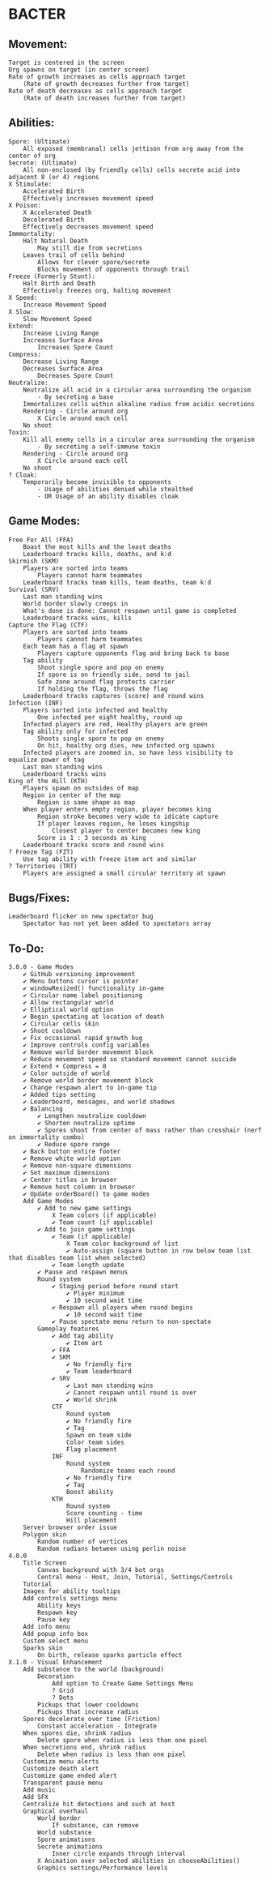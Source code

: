 # BACTER

## Movement:
	Target is centered in the screen
	Org spawns on target (in center screen)
	Rate of growth increases as cells approach target
		(Rate of growth decreases further from target)
	Rate of death decreases as cells approach target
		(Rate of death increases further from target)

## Abilities:
	Spore: (Ultimate)
		All exposed (membranal) cells jettison from org away from the center of org
	Secrete: (Ultimate)
		All non-enclosed (by friendly cells) cells secrete acid into adjacent 8 (or 4) regions
	X Stimulate:
		Accelerated Birth
		Effectively increases movement speed
	X Poison:
		X Accelerated Death
		Decelerated Birth
		Effectively decreases movement speed
	Immmortality:
		Halt Natural Death
			May still die from secretions
		Leaves trail of cells behind
			Allows for clever spore/secrete
			Blocks movement of opponents through trail
	Freeze (Formerly Stunt):
		Halt Birth and Death
		Effectively freezes org, halting movement
	X Speed:
		Increase Movement Speed
	X Slow:
		Slow Movement Speed
	Extend:
		Increase Living Range
		Increases Surface Area
			Increases Spore Count
	Compress:
		Decrease Living Range
		Decreases Surface Area
			Decreases Spore Count
	Neutralize:
		Neutralize all acid in a circular area surrounding the organism
			- By secreting a base
		Immortalizes cells within alkaline radius from acidic secretions
		Rendering - Circle around org
			X Circle around each cell
		No shoot
	Toxin:
		Kill all enemy cells in a circular area surrounding the organism
			- By secreting a self-immune toxin
		Rendering - Circle around org
			X Circle around each cell
		No shoot
	? Cloak:
		Temporarily become invisible to opponents
			- Usage of abilities denied while stealthed
			- OR Usage of an ability disables cloak

## Game Modes:
	Free For All (FFA)
		Boast the most kills and the least deaths
		Leaderboard tracks kills, deaths, and k:d
	Skirmish (SKM)
		Players are sorted into teams
			Players cannot harm teammates
		Leaderboard tracks team kills, team deaths, team k:d
	Survival (SRV)
		Last man standing wins
		World border slowly creeps in
		What's done is done: Cannot respawn until game is completed
		Leaderboard tracks wins, kills
	Capture the Flag (CTF)
		Players are sorted into teams
			Players cannot harm teammates
		Each team has a flag at spawn
			Players capture opponents flag and bring back to base
		Tag ability
			Shoot single spore and pop on enemy
			If spore is on friendly side, send to jail
			Safe zone around flag protects carrier
			If holding the flag, throws the flag
		Leaderboard tracks captures (score) and round wins
	Infection (INF)
		Players sorted into infected and healthy
			One infected per eight healthy, round up
		Infected players are red, Healthy players are green
		Tag ability only for infected
			Shoots single spore to pop on enemy
			On hit, healthy org dies, new infected org spawns
		Infected players are zoomed in, so have less visibility to equalize power of tag
		Last man standing wins
		Leaderboard tracks wins
	King of the Hill (KTH)
		Players spawn on outsides of map
		Region in center of the map
			Region is same shape as map
		When player enters empty region, player becomes king
			Region stroke becomes very wide to idicate capture
			If player leaves region, he loses kingship
				Closest player to center becomes new king
			Score is 1 : 3 seconds as king
		Leaderboard tracks score and round wins
	? Freeze Tag (FZT)
		Use tag ability with freeze item art and similar 
	? Territories (TRT)
		Players are assigned a small circular territory at spawn

## Bugs/Fixes:
	Leaderboard flicker on new spectator bug
		Spectator has not yet been added to spectators array

## To-Do:
	3.0.0 - Game Modes
		✔ GitHub versioning improvement
		✔ Menu buttons cursor is pointer
		✔ windowResized() functionality in-game
		✔ Circular name label positioning
		✔ Allow rectangular world
		✔ Elliptical world option
		✔ Begin spectating at location of death
		✔ Circular cells skin
		✔ Shoot cooldown
		✔ Fix occasional rapid growth bug
		✔ Improve controls config variables
		✔ Remove world border movement block
		✔ Reduce movement speed so standard movement cannot suicide
		✔ Extend + Compress = 0
		✔ Color outside of world
		✔ Remove world border movement block
		✔ Change respawn alert to in-game tip
		✔ Added tips setting
		✔ Leaderboard, messages, and world shadows
		✔ Balancing
			✔ Lengthen neutralize cooldown
			✔ Shorten neutralize uptime
			✔ Spores shoot from center of mass rather than crosshair (nerf on immortality combo)
			✔ Reduce spore range
		✔ Back button entire footer
		✔ Remove white world option
		✔ Remove non-square dimensions
		✔ Set maximum dimensions
		✔ Center titles in browser
		✔ Remove host column in browser
		✔ Update orderBoard() to game modes
		Add Game Modes
			✔ Add to new game settings
				X Team colors (if applicable)
				✔ Team count (if applicable)
			✔ Add to join game settings
				✔ Team (if applicable)
					X Team color background of list
					✔ Auto-assign (square button in row below team list that disables team list when selected)
				✔ Team length update
			✔ Pause and respawn menus
			Round system
				✔ Staging period before round start
					✔ Player minimum
					✔ 10 second wait time
				✔ Respawn all players when round begins
					✔ 10 second wait time
				✔ Pause spectate menu return to non-spectate
			Gameplay features
				✔ Add tag ability
					✔ Item art
				✔ FFA
				✔ SKM
					✔ No friendly fire
					✔ Team leaderboard
				✔ SRV
					✔ Last man standing wins
					✔ Cannot respawn until round is over
					✔ World shrink
				CTF
					Round system
					✔ No friendly fire
					✔ Tag
					Spawn on team side
					Color team sides
					Flag placement
				INF
					Round system
						Randomize teams each round
					✔ No friendly fire
					✔ Tag
					Boost ability
				KTH
					Round system
					Score counting - time
					Hill placement
		Server browser order issue
		Polygon skin
			Random number of vertices
			Random radians between using perlin noise
	4.0.0
		Title Screen
			Canvas background with 3/4 bot orgs
			Central menu - Host, Join, Tutorial, Settings/Controls
		Tutorial
		Images for ability tooltips
		Add controls settings menu
			Ability keys
			Respawn key
			Pause key
		Add info menu
		Add popup info box
		Custom select menu
		Sparks skin
			On birth, release sparks particle effect
	X.1.0 - Visual Enhancement
		Add substance to the world (background)
			Decoration
				Add option to Create Game Settings Menu
				? Grid
				? Dots
			Pickups that lower cooldowns
			Pickups that increase radius
		Spores decelerate over time (Friction)
			Constant acceleration - Integrate
		When spores die, shrink radius
			Delete spore when radius is less than one pixel
		When secretions end, shrink radius
			Delete when radius is less than one pixel
		Customize menu alerts
		Customize death alert
		Customize game ended alert
		Transparent pause menu
		Add music
		Add SFX
		Centralize hit detections and such at host
		Graphical overhaul
			World border
				If substance, can remove
			World substance
			Spore animations
			Secrete animations
				Inner circle expands through interval
			X Animation over selected abilities in chooseAbilities()
			Graphics settings/Performance levels